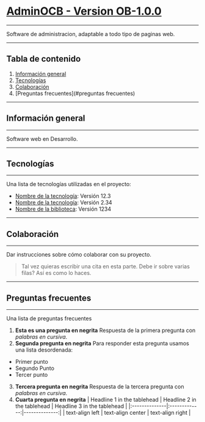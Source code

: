 # [AdminOCB - Version OB-1.0.0](https://adminzefe.ing-enuarlara.com)
***
Software de administracion, adaptable a todo tipo de paginas web.
***
## Tabla de contenido
1. [Información general](#información-general)
2. [Tecnologías](#tecnologías)
3. [Colaboración](#colaboración)
4. [Preguntas frecuentes](#preguntas frecuentes)
***
## Información general
***
Software web en Desarrollo.
***
## Tecnologías
***
Una lista de tecnologías utilizadas en el proyecto:
* [Nombre de la tecnología](https://example.com): Versión 12.3
* [Nombre de la tecnología](https://example.com): Versión 2.34
* [Nombre de la biblioteca](https://example.com): Versión 1234
***
## Colaboración
***
Dar instrucciones sobre cómo colaborar con su proyecto.
> Tal vez quieras escribir una cita en esta parte.
> Debe ir sobre varias filas?
> Así es como lo haces.
***
## Preguntas frecuentes
***
Una lista de preguntas frecuentes
1. **Esta es una pregunta en negrita**
Respuesta de la primera pregunta con _palabras en cursiva_.
2. __Segunda pregunta en negrita__
Para responder esta pregunta usamos una lista desordenada:
* Primer punto
* Segundo Punto
* Tercer punto
3. **Tercera pregunta en negrita**
Respuesta de la tercera pregunta con *palabras en cursiva*.
4. **Cuarta pregunta en negrita**
| Headline 1 in the tablehead | Headline 2 in the tablehead | Headline 3 in the tablehead |
|:--------------|:-------------:|--------------:|
| text-align left | text-align center | text-align right |
